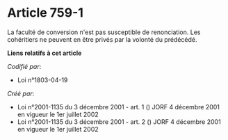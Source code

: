 # Article 759-1

La faculté de conversion n'est pas susceptible de renonciation. Les cohéritiers ne peuvent en être privés par la volonté du
prédécédé.

**Liens relatifs à cet article**

_Codifié par_:

  - Loi n°1803-04-19

_Créé par_:

  - Loi n°2001-1135 du 3 décembre 2001 - art. 1 () JORF 4 décembre 2001 en vigueur le 1er juillet 2002
  - Loi n°2001-1135 du 3 décembre 2001 - art. 2 () JORF 4 décembre 2001 en vigueur le 1er juillet 2002

